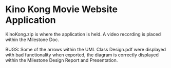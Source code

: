 # Kino Kong Movie Website Application

KinoKong.zip is where the application is held.
A video recording is placed within the Milestone Doc.

BUGS:
Some of the arrows within the UML Class Design.pdf were displayed with bad functionality when exported, the diagram is correctly displayed within the Milestone Design Report and Presentation.

